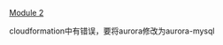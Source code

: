 [Module 2](https://catalog.us-east-1.prod.workshops.aws/workshops/5ceb632a-c07f-44a5-a3bd-b8f616a631c0/en-US/database/lab2)

cloudformation中有错误，要将aurora修改为aurora-mysql
